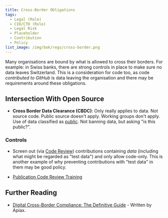 ```yaml
---
title: Cross-Border Obligations
tags: 
  - Legal (Role)
  - CIO/CTO (Role)
  - Legal Risk
  - Placeholder
  - Contribution
  - Policy
list_image: /img/bok/regs/cross-border.png 
---
```


<BoxOut title="Cross Border Obligations" image="/img/bok/regs/cross-border.png">

Many organisations are bound by what is allowed to cross their borders.  For example:  in Swiss banks, there are strong controls in place to make sure no data leaves Switzerland.   This is a consideration for code too, as code _contributed to GitHub_ is data leaving the organisation and there may be requirements around these obligations.
  
</BoxOut>

## Intersection With Open Source

- **Cross Border Data Clearance (CBDC)**:  Only really applies to data.  Not source code.   Public source doesn't apply.  Working groups don't apply.  Use of data classified as [public](../Artifacts/IP#information-classification).  Not banning data, but asking "is this public?".  

### Controls

- Screen out (via [Code Review](../Activities/Level-3/Publication)) contributions containing _data_ (including what might be regarded as "test data") and only allow code-only. This is another example of why preventing contributions with "test data" in them may be good policy.

- [Publication Code Review Training](../Activities/Level-3/Contribution-Training#publication-review) 

## Further Reading

- [Digital Cross-Border Compliance: The Definitive Guide](https://www.apiax.com/resources/guides/digital-cross-border-compliance/) - Written by Apiax.
